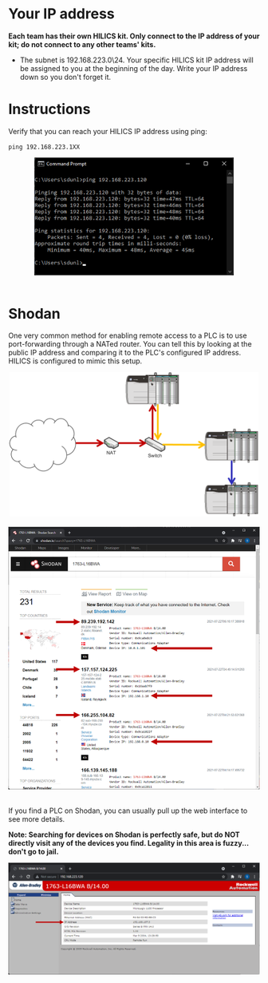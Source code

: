 
# Your IP address

**Each team has their own HILICS kit. Only connect to the IP address of your kit; do not connect to any other teams' kits.**

* The subnet is 192.168.223.0\24. Your specific HILICS kit IP address will be assigned to you at the beginning of the day. Write your IP address down so you don't forget it.


# Instructions 

Verify that you can reach your HILICS IP address using ping:

```
ping 192.168.223.1XX
```

<div align="center">
<img src="./img/ping.png" width="400">
</div><br/>


# Shodan

One very common method for enabling remote access to a PLC is to use port-forwarding through a NATed router. You can tell this by looking at the public IP address and comparing it to the PLC's configured IP address. HILICS is configured to mimic this setup.


<div align="center">
<img src="./img/nat1.png" width="500">
</div><br/>

<div align="center">
<img src="./img/shodan.png" width="700">
</div><br/>

If you find a PLC on Shodan, you can usually pull up the web interface to see more details.

**Note: Searching for devices on Shodan is perfectly safe, but do NOT directly visit any of the devices you find. Legality in this area is fuzzy... don't go to jail.**

<div align="center">
<img src="./img/plc_web.png" width="700">
</div><br/>


